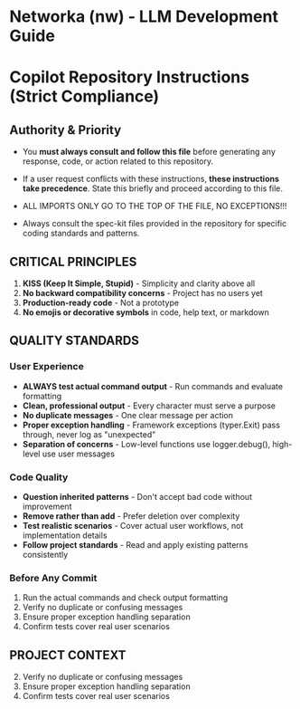 # Networka (nw) - LLM Development Guide

# Copilot Repository Instructions (Strict Compliance)

## Authority & Priority

- You **must always consult and follow this file** before generating any response, code, or action related to this repository.
- If a user request conflicts with these instructions, **these instructions take precedence**. State this briefly and proceed according to this file.

- ALL IMPORTS ONLY GO TO THE TOP OF THE FILE, NO EXCEPTIONS!!!
- Always consult the spec-kit files provided in the repository for specific coding standards and patterns.

## CRITICAL PRINCIPLES

1. **KISS (Keep It Simple, Stupid)** - Simplicity and clarity above all
2. **No backward compatibility concerns** - Project has no users yet
3. **Production-ready code** - Not a prototype
4. **No emojis or decorative symbols** in code, help text, or markdown

## QUALITY STANDARDS

### User Experience

- **ALWAYS test actual command output** - Run commands and evaluate formatting
- **Clean, professional output** - Every character must serve a purpose
- **No duplicate messages** - One clear message per action
- **Proper exception handling** - Framework exceptions (typer.Exit) pass through, never log as "unexpected"
- **Separation of concerns** - Low-level functions use logger.debug(), high-level use user messages

### Code Quality

- **Question inherited patterns** - Don't accept bad code without improvement
- **Remove rather than add** - Prefer deletion over complexity
- **Test realistic scenarios** - Cover actual user workflows, not implementation details
- **Follow project standards** - Read and apply existing patterns consistently

### Before Any Commit

1. Run the actual commands and check output formatting
2. Verify no duplicate or confusing messages
3. Ensure proper exception handling separation
4. Confirm tests cover real user scenarios

## PROJECT CONTEXT

2. Verify no duplicate or confusing messages
3. Ensure proper exception handling separation
4. Confirm tests cover real user scenarios

```
